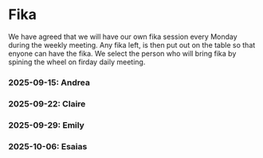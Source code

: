 <h1>Fika</h1>
    We have agreed that we will have our own fika session every Monday during the weekly meeting. Any fika left, is then put out on the table so that enyone can have the fika. 
    We select the person who will bring fika by spining the wheel on firday daily meeting. 
<h3>2025-09-15: Andrea</h3>
<h3>2025-09-22: Claire</h3>
<h3>2025-09-29: Emily</h3>
<h3>2025-10-06: Esaias</h3>



